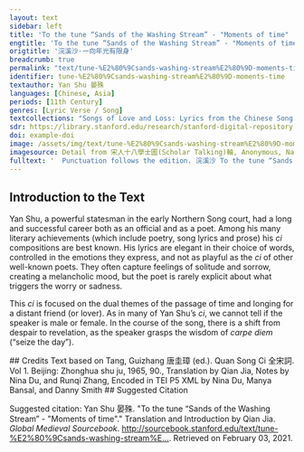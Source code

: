 ```yaml
---
layout: text
sidebar: left
title: 'To the tune “Sands of the Washing Stream” - "Moments of time" | 浣溪沙·一向年光有限身'
engtitle: 'To the tune “Sands of the Washing Stream” - "Moments of time"'
origtitle: '浣溪沙·一向年光有限身'
breadcrumb: true
permalink: "text/tune-%E2%80%9Csands-washing-stream%E2%80%9D-moments-time"
identifier: tune-%E2%80%9Csands-washing-stream%E2%80%9D-moments-time
textauthor: Yan Shu 晏殊
languages: [Chinese, Asia]
periods: [11th Century]
genres: [Lyric Verse / Song]
textcollections: "Songs of Love and Loss: Lyrics from the Chinese Song Dynasty, Love Songs of the Medieval World: Lyrics from Europe and Asia"
sdr: https://library.stanford.edu/research/stanford-digital-repository 
doi: example-doi 
image: /assets/img/text/tune-%E2%80%9Csands-washing-stream%E2%80%9D-moments-time.jpg
imagesource: Detail from 宋人十八學士圖(Scholar Talking)軸, Anonymous, National Palace Museum, Accession Number: K2A000857N000000000PAA [Public Domain]'
fulltext: '  Punctuation follows the edition. 浣溪沙 To the tune “Sands of the Washing Stream” 一向年光有限身。 Moments of time and limited life, 等閒離別易銷魂。 Even casual partings can easily consume the soul. 酒筵歌席莫辭頻。 Do not decline the chance to drink with friends and listen to songs. 滿目山河空念遠， Mountains and rivers fill up my eyes, I yearn in vain for the one faraway. 落花風雨更傷春。 The falling flowers and windy rains engrave the spring melancholy. 不如憐取眼前人。 Best to love the one before your eyes. '
---
```

## Introduction to the Text 
<p>Yan Shu, a powerful statesman in the early Northern Song court, had a long and successful career both as an official and as a poet. Among his many literary achievements (which include poetry, song lyrics and prose) his <em>ci</em> compositions are best known. His lyrics are elegant in their choice of words, controlled in the emotions they express, and not as playful as the <em>ci</em> of other well-known poets. They often capture feelings of solitude and sorrow, creating a melancholic mood, but the poet is rarely explicit about what triggers the worry or sadness.</p> <p dir="ltr" id="docs-internal-guid-e34d3aad-7fff-29bb-0a9d-c063b218da13">This <em>ci</em> is focused on the dual themes of the passage of time and longing for a distant friend (or lover). As in many of Yan Shu’s <em>ci</em>, we cannot tell if the speaker is male or female. In the course of the song, there is a shift from despair to revelation, as the speaker grasps the wisdom of <em>carpe diem</em> (“seize the day”).</p>
## Credits
Text based on Tang, Guizhang 唐圭璋 (ed.). Quan Song Ci 全宋詞. Vol 1. Beijing: Zhonghua shu ju, 1965, 90., 
Translation by Qian Jia, Notes by Nina Du,  and Runqi Zhang, 
Encoded in TEI P5 XML by Nina Du, Manya Bansal,  and Danny Smith
## Suggested Citation
<p>Suggested citation: Yan Shu 晏殊.  "To the tune “Sands of the Washing Stream” - "Moments of time"." Translation and Introduction by Qian Jia. <em>Global Medieval Sourcebook</em>. <a href="http://sourcebook.stanford.edu/text/tune-%E2%80%9Csands-washing-stream%E2%80%9D-moments-time">http://sourcebook.stanford.edu/text/tune-%E2%80%9Csands-washing-stream%E...</a>. Retrieved on February 03, 2021.</p>